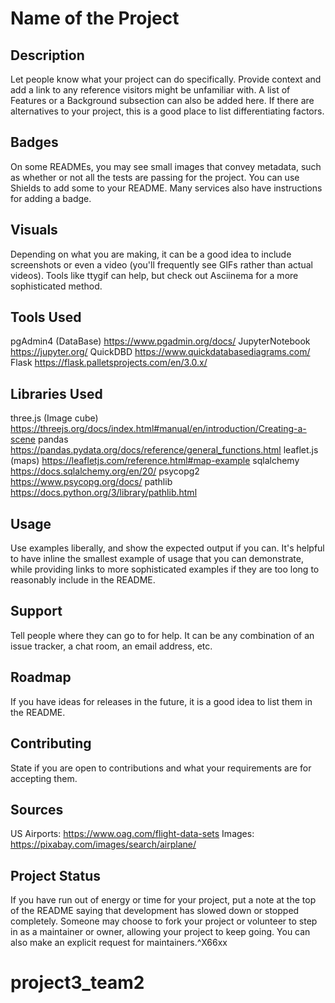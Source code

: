 # Name of the Project

## Description
Let people know what your project can do specifically. Provide context 
and add a link to any reference visitors might be unfamiliar with. A list 
of Features or a Background subsection can also be added here. If there 
are alternatives to your project, this is a good place to list 
differentiating factors.
## Badges
On some READMEs, you may see small images that convey metadata, such as 
whether or not all the tests are passing for the project. You can use 
Shields to add some to your README. Many services also have instructions 
for adding a badge.
## Visuals
Depending on what you are making, it can be a good idea to include 
screenshots or even a video (you'll frequently see GIFs rather than 
actual videos). Tools like ttygif can help, but check out Asciinema for a 
more sophisticated method.
## Tools Used
pgAdmin4 (DataBase) https://www.pgadmin.org/docs/
JupyterNotebook https://jupyter.org/
QuickDBD https://www.quickdatabasediagrams.com/
Flask https://flask.palletsprojects.com/en/3.0.x/
## Libraries Used
three.js (Image cube) https://threejs.org/docs/index.html#manual/en/introduction/Creating-a-scene
pandas https://pandas.pydata.org/docs/reference/general_functions.html
leaflet.js (maps) https://leafletjs.com/reference.html#map-example
sqlalchemy https://docs.sqlalchemy.org/en/20/
psycopg2 https://www.psycopg.org/docs/
pathlib https://docs.python.org/3/library/pathlib.html

## Usage
Use examples liberally, and show the expected output if you can. It's 
helpful to have inline the smallest example of usage that you can 
demonstrate, while providing links to more sophisticated examples if they 
are too long to reasonably include in the README.
## Support
Tell people where they can go to for help. It can be any combination of 
an issue tracker, a chat room, an email address, etc.
## Roadmap
If you have ideas for releases in the future, it is a good idea to list 
them in the README.
## Contributing
State if you are open to contributions and what your requirements are for 
accepting them.
## Sources
US Airports: https://www.oag.com/flight-data-sets 
Images: https://pixabay.com/images/search/airplane/ 
## Project Status
If you have run out of energy or time for your project, put a note at the 
top of the README saying that development has slowed down or stopped 
completely. Someone may choose to fork your project or volunteer to step 
in as a maintainer or owner, allowing your project to keep going. You can 
also make an explicit request for maintainers.^X66xx
# project3_team2
